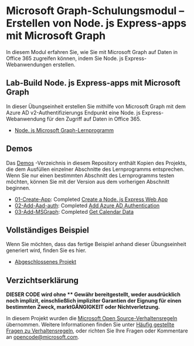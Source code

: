 # <a name="microsoft-graph-training-module---build-nodejs-express-apps-with-microsoft-graph"></a>Microsoft Graph-Schulungsmodul – Erstellen von Node. js Express-apps mit Microsoft Graph

In diesem Modul erfahren Sie, wie Sie mit Microsoft Graph auf Daten in Office 365 zugreifen können, indem Sie Node. js Express-Webanwendungen erstellen.

## <a name="lab---build-nodejs-express-apps-with-microsoft-graph"></a>Lab-Build Node. js Express-apps mit Microsoft Graph

In dieser Übungseinheit erstellen Sie mithilfe von Microsoft Graph mit dem Azure AD v2-Authentifizierungs Endpunkt eine Node. js Express-Webanwendung für den Zugriff auf Daten in Office 365.

- [Node. js Microsoft Graph-Lernprogramm](https://docs.microsoft.com/graph/training/node-tutorial)

## <a name="demos"></a>Demos

Das [Demos](./Demos) -Verzeichnis in diesem Repository enthält Kopien des Projekts, die dem Ausfüllen einzelner Abschnitte des Lernprogramms entsprechen. Wenn Sie nur einen bestimmten Abschnitt des Lernprogramms testen möchten, können Sie mit der Version aus dem vorherigen Abschnitt beginnen.

- [01-Create-App](Demos/01-create-app): Completed [Create a Node. js Express Web App](https://docs.microsoft.com/graph/training/node-tutorial?tutorial-step=1)
- [02-Add-Aad-auth](Demos/02-add-aad-auth): Completed [Add Azure AD Authentication](https://docs.microsoft.com/graph/training/node-tutorial?tutorial-step=3)
- [03-Add-MSGraph](Demos/03-add-msgraph): Completed [Get Calendar Data](https://docs.microsoft.com/graph/training/node-tutorial?tutorial-step=4)

## <a name="completed-sample"></a>Vollständiges Beispiel

Wenn Sie möchten, dass das fertige Beispiel anhand dieser Übungseinheit generiert wird, finden Sie es hier.

- [Abgeschlossenes Projekt](Demos/03-add-msgraph)

## <a name="disclaimer"></a>Verzichtserklärung

**DIESER CODE wird ohne ** Gewähr bereitgestellt, weder ausdrücklich noch implizit, einschließlich impliziter Garantien der Eignung für einen bestimmten Zweck, marktGÄNGIGKEIT oder Nichtverletzung.**

In diesem Projekt wurden die [Microsoft Open Source-Verhaltensregeln](https://opensource.microsoft.com/codeofconduct/) übernommen. Weitere Informationen finden Sie unter [Häufig gestellte Fragen zu Verhaltensregeln](https://opensource.microsoft.com/codeofconduct/faq/), oder richten Sie Ihre Fragen oder Kommentare an [opencode@microsoft.com](mailto:opencode@microsoft.com).